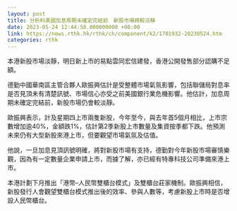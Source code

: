 ```yaml
---
layout: post
title: 分析料美國加息周期未確定完結前　新股市場將較淡靜
date: 2023-05-24 12:44:58.000000000 +08:00
link: https://news.rthk.hk/rthk/ch/component/k2/1701932-20230524.htm
categories: rthk
---
```


本港新股市場淡靜，明日新上市的易點雲同宏信建發，香港公開發售部分認購不足額。

德勤中國華南區主管合夥人歐振興估計是受整體市場氣氛影響，包括聯儲局對息率是否見頂未有清楚訊號、市場信心亦受之前美國銀行業危機影響。他估計，加息周期未確定完結前，新股市場仍會較淡靜。

歐振興表示，計及星期四上市兩隻新股，今年至今，與去年首5個月相比，上市宗數增加逾40%，金額跌1%，估計第2季新股上市數量及集資按季都下跌。他預測未來仍有大型新股來港上市，但要觀望市場氣氛及估值。

他說，一旦加息見頂訊號明確，將對新股市場有支持，德勤對今年新股市場審慎樂觀，因為有一定數量企業申請上市，而據了解，亦已經有特專科技公司準備來港上市。

本港計劃下月推出「港幣–人民幣雙櫃台模式」及雙櫃台莊家機制。歐振興相信，新股發行人會觀望雙櫃台模式推出後的效率、參與人數等，考慮新股上市時是否增設人民幣櫃台。
